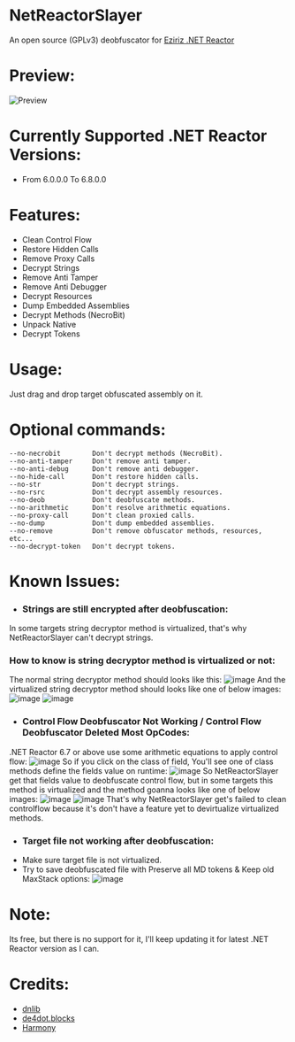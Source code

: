 # NetReactorSlayer

An open source (GPLv3) deobfuscator for [Eziriz .NET Reactor](https://www.eziriz.com/reactor_download.htm)

# Preview:
![Preview](https://user-images.githubusercontent.com/53654076/142784856-e58ec3a2-6e07-4337-add4-9373a65638a3.png)

# Currently Supported .NET Reactor Versions:
- From 6.0.0.0 To 6.8.0.0

# Features:
- Clean Control Flow
- Restore Hidden Calls
- Remove Proxy Calls
- Decrypt Strings
- Remove Anti Tamper
- Remove Anti Debugger
- Decrypt Resources
- Dump Embedded Assemblies
- Decrypt Methods (NecroBit)
- Unpack Native
- Decrypt Tokens

# Usage:
Just drag and drop target obfuscated assembly on it.

# Optional commands:
```
--no-necrobit        Don't decrypt methods (NecroBit).
--no-anti-tamper     Don't remove anti tamper.
--no-anti-debug      Don't remove anti debugger.
--no-hide-call       Don't restore hidden calls.
--no-str             Don't decrypt strings.
--no-rsrc            Don't decrypt assembly resources.
--no-deob            Don't deobfuscate methods.
--no-arithmetic      Don't resolve arithmetic equations.
--no-proxy-call      Don't clean proxied calls.
--no-dump            Don't dump embedded assemblies.
--no-remove          Don't remove obfuscator methods, resources, etc...
--no-decrypt-token   Don't decrypt tokens.
```
# Known Issues:
- ### Strings are still encrypted after deobfuscation:
In some targets string decryptor method is virtualized, that's why NetReactorSlayer can't decrypt strings.
### How to know is string decryptor method is virtualized or not:
The normal string decryptor method should looks like this:
![image](https://user-images.githubusercontent.com/53654076/144697746-85e928dd-ad5c-412a-a56c-6b96b3d79df8.png)
And the virtualized string decryptor method should looks like one of below images:
![image](https://user-images.githubusercontent.com/53654076/144697815-dcf2cda4-90f5-4225-8e64-e9b19d9a11b8.png)
![image](https://user-images.githubusercontent.com/53654076/144697787-4b7adc2f-4dde-49ef-9949-4459d6efb10c.png)

- ### Control Flow Deobfuscator Not Working / Control Flow Deobfuscator Deleted Most OpCodes:
.NET Reactor 6.7 or above use some arithmetic equations to apply control flow:
![image](https://user-images.githubusercontent.com/53654076/144697149-da0e82b8-dcb8-4a98-90fd-defda5b172e3.png)
So if you click on the class of field, You'll see one of class methods define the fields value on runtime:
![image](https://user-images.githubusercontent.com/53654076/144697246-cc975888-64ad-4371-96d8-af402bf0f8ed.png)
So NetReactorSlayer get that fields value to deobfuscate control flow, but in some targets this method is virtualized and the method goanna looks like one of below images:
![image](https://user-images.githubusercontent.com/53654076/144697407-afcf26b2-2d95-4143-8e94-b10b84634174.png)
![image](https://user-images.githubusercontent.com/53654076/144697662-3b6d575c-b989-4efa-979d-fa6c4d6d38a2.png)
That's why NetReactorSlayer get's failed to clean controlflow because it's don't have a feature yet to devirtualize virtualized methods. 

- ### Target file not working after deobfuscation:
- Make sure target file is not virtualized.
- Try to save deobfuscated file with Preserve all MD tokens & Keep old MaxStack options:
![image](https://user-images.githubusercontent.com/53654076/144698219-dbf8917e-c2bf-425c-b46f-cd6d50031045.png)

# Note:
Its free, but there is no support for it, I'll keep updating it for latest .NET Reactor version as I can.

# Credits:
- [dnlib](https://github.com/0xd4d/dnlib)
- [de4dot.blocks](https://github.com/de4dot/de4dot/tree/master/de4dot.blocks)
- [Harmony](https://github.com/pardeike/Harmony)
